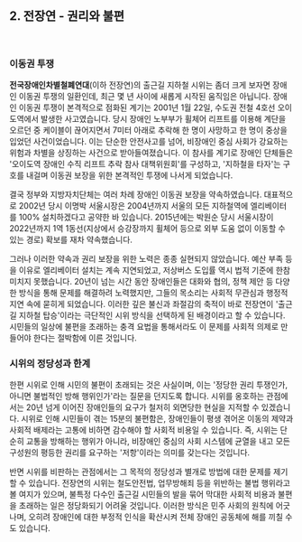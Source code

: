## 2. 전장연 - 권리와 불편
<br>


### 이동권 투쟁

**전국장애인차별철폐연대**(이하 전장연)의 출근길 지하철 시위는 좀더 크게 보자면 장애인 이동권 투쟁의 일환인데, 최근 몇 년 사이에 새롭게 시작된 움직임은 아닙니다. 장애인 이동권 투쟁이 본격적으로 점화된 계기는 2001년 1월 22일, 수도권 전철 4호선 오이도역에서 발생한 사고였습니다. 당시 장애인 노부부가 휠체어 리프트를 이용해 계단을 오르던 중 케이블이 끊어지면서 7미터 아래로 추락해 한 명이 사망하고 한 명이 중상을 입었던 사건이었습니다. 이는 단순한 안전사고를 넘어, 비장애인 중심 사회가 강요하는 위험과 차별을 상징하는 사건으로 받아들여졌습니다. 이 참사를 계기로 장애인 단체들은 '오이도역 장애인 수직 리프트 추락 참사 대책위원회'를 구성하고, '지하철을 타자'는 구호를 내걸며 이동권 보장을 위한 본격적인 투쟁에 나서게 되었습니다.


결국 정부와 지방자치단체는 여러 차례 장애인 이동권 보장을 약속하였습니다. 대표적으로 2002년 당시 이명박 서울시장은 2004년까지 서울의 모든 지하철역에 엘리베이터를 100% 설치하겠다고 공약한 바 있습니다. 2015년에는 박원순 당시 서울시장이 2022년까지 1역 1동선(지상에서 승강장까지 휠체어 등으로 외부 도움 없이 이동할 수 있는 경로) 확보를 재차 약속했습니다.


그러나 이러한 약속과 권리 보장을 위한 노력은 종종 실현되지 않았습니다. 예산 부족 등을 이유로 엘리베이터 설치는 계속 지연되었고, 저상버스 도입률 역시 법적 기준에 한참 미치지 못했습니다. 20년이 넘는 시간 동안 장애인들은 대화와 협의, 정책 제안 등 다양한 방식을 통해 문제를 해결하려 노력했지만, 그들의 목소리는 사회적 무관심과 행정적 지연 속에 묻히게 되었습니다. 이러한 깊은 불신과 좌절감의 축적이 바로 전장연이 '출근길 지하철 탑승'이라는 극단적인 시위 방식을 선택하게 된 배경이라고 할 수 있습니다. 시민들의 일상에 불편을 초래하는 충격 요법을 통해서라도 이 문제를 사회적 의제로 만들어야 한다는 절박함에 이른 것입니다. 

### 시위의 정당성과 한계

한편 시위로 인해 시민의 불편이 초래되는 것은 사실이며, 이는 '정당한 권리 투쟁인가, 아니면 불법적인 방해 행위인가'라는 질문을 던지도록 합니다. 
시위를 옹호하는 관점에서는 20년 넘게 이어진 장애인들의 요구가 철저히 외면당한 현실을 지적할 수 있겠습니다. 시위로 인해 시민들이 겪는 15분의 불편함은, 장애인들이 평생 겪어온 이동의 제약과 사회적 배제라는 고통에 비하면 감수해야 할 사회적 비용일 수 있습니다. 즉, 시위는 단순히 교통을 방해하는 행위가 아니라, 비장애인 중심의 사회 시스템에 균열을 내고 모든 구성원의 평등한 권리를 요구하는 '저항'이라는 의미를 갖는다는 것입니다.

반면 시위를 비판하는 관점에서는 그 목적의 정당성과 별개로 방법에 대한 문제를 제기할 수 있습니다. 전장연의 시위는 철도안전법, 업무방해죄 등을 위반하는 불법 행위라고 볼 여지가 있으며, 불특정 다수인 출근길 시민들의 발을 묶어 막대한 사회적 비용과 불편을 초래하는 일은 정당화되기 어려울 것입니다. 이러한 방식은 민주 사회의 원칙에 어긋나며, 오히려 장애인에 대한 부정적 인식을 확산시켜 전체 장애인 공동체에 해를 끼칠 수도 있습니다.